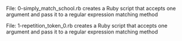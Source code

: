 File: 0-simply_match_school.rb creates a Ruby script that accepts one argument and pass it to a regular expression matching method

File: 1-repetition_token_0.rb creates a Ruby script that accepts one argument and pass it to a regular expression matching method